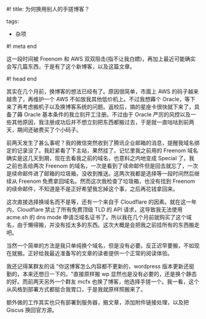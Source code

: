 #! title: 为何换用别人的手搓博客？

tags:

  - 杂项

#! meta end

这一段时间被 Freenom 和 AWS 双双阻击(指不让我白嫖)，再加上最近可能确实会写几篇东西，于是有了这个新博客，以及这篇文章。

#! head end

其实在几个月前，换博客的想法已经有了。原因很简单，市面上 AWS 的码子越来越贵了，再维护一个 AWS 不如放我其他低价机上。不过我想薅个 Oracle，等下来了再考虑搬机子以及换博客系统的问题。返校后，搞的星座卡很快就下来了，具备了薅 Oracle 基本条件的我立刻开工注册。不过由于 Oracle 严厉的风控以及一些其他原因，我注册成功后并不想立刻把东西都搬过去，于是就一直咕咕到前两天，期间还破费买了个小码子。

前两天发生了甚么事呢？我的微信突然收到了腾讯企业邮箱的消息，提醒我域名绑定的记录没了。我赶紧看了下主站，果然挂了。记忆里我之前用的 Freenom 域名确实是这几天到期，现在去看我之前的域名，也意料之内地变成 Special 了。我之前也丢给两次 Freenom 的域名，一次是看到了续命邮件但是回去就忘了，一次是续命邮件进了邮箱的垃圾箱，没收到推送。这两次我都是选择等一段时间然后继续从 Freenom 免费拿回域名。然而这次我检查了垃圾箱，也没有找到 Freenom 的续命邮件，不知道是不是正好希望我忘掉这个事，之后再花钱拿回来。

这次直接选择换域名而不是等，还有一个来自于 Cloudflare 的因素。就在这一年内，Cloudflare 禁止了所有免费顶级 TLD 的 API 请求，这导致我无法使用 acme.sh 的 dns mode 申请泛域名证书了。所以我在几个月前就购买了这个域名，由于懒得搬，并没有挂太多的东西。这次大概是会把我之前挂所有的东西搬走吧。

当然一个简单的方法是我只单纯换个域名，但是没有必要。反正迟早要搬，不如现在就搬。正好给我最近准备写的文章的读者提供一个正常的阅读体验。



我还记得某群友的话 "你这博客怎么内容都不更新的，wordpress 版本更新还挺勤的，本来还想日一下的。"直接原样搬 wp 显然也是没有必要的，还是换个静态的好。而前两天另外一个群友 mcfx 也换了博客，他选择手搓一个。我一看，这个从风格到部署方式都挺合我胃口，于是我就原样照搬来了。

额外做的工作其实也只有部署到服务器，搬文章，添加附件链接处理，以及把 Giscus 换回官方源。

